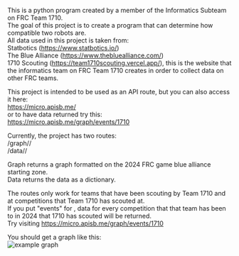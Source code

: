 This is a python program created by a member of the Informatics Subteam on FRC Team 1710.\
The goal of this project is to create a program that can determine how compatible two robots are.\
All data used in this project is taken from:\
Statbotics (https://www.statbotics.io/)\
The Blue Alliance (https://www.thebluealliance.com/)\
1710 Scouting (https://team1710scouting.vercel.app/), this is the website that the informatics team on FRC Team 1710 creates in order to collect data on other FRC teams.

This project is intended to be used as an API route, but you can also access it here:\
https://micro.apisb.me/ \
or to have data returned try this:\
https://micro.apisb.me/graph/events/1710

Currently, the project has two routes:\
/graph/<event>/<team>\
/data/<event>/<team>

Graph returns a graph formatted on the 2024 FRC game blue alliance starting zone.\
Data returns the data as a dictionary.

The routes only work for teams that have been scouting by Team 1710 and at competitions that Team 1710 has scouted at.\
If you put "events" for <event>, data for every competition that that team has been to in 2024 that 1710 has scouted will be returned.\
Try visiting https://micro.apisb.me/graph/events/1710

You should get a graph like this:\
![example graph](https://cloud-9ew4as09d-hack-club-bot.vercel.app/01710.png)